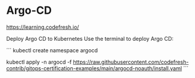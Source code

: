 # Argo-CD
https://learning.codefresh.io/


Deploy Argo CD to Kubernetes
Use the terminal to deploy Argo CD:

´´´
kubectl create namespace argocd

kubectl apply -n argocd -f https://raw.githubusercontent.com/codefresh-contrib/gitops-certification-examples/main/argocd-noauth/install.yaml
´´´
